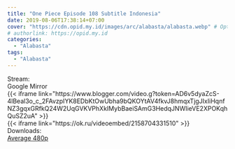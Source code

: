 ```yaml
---
title: "One Piece Episode 108 Subtitle Indonesia"
date: 2019-08-06T17:38:14+07:00
cover: "https://cdn.opid.my.id/images/arc/alabasta/alabasta.webp" # Optional, cover
# authorlink: https://opid.my.id
categories:
  - "Alabasta"
tags:
  - "Alabasta"
---
```

<div class="ui menu violet borderless inverted">
  <div class="header item active">
        Stream:
    </div>
  <a class="active item" data-tab="google">
    <i class="google drive icon"></i> Google
  </a>
  <a class="item nounderline" data-tab="mirror">
    <i class="odnoklassniki icon"></i> Mirror
  </a>
</div>
<div class="ui bottom attached tab segment active" style="border:0 !important;" data-tab="google">
  {{< iframe link="https://www.blogger.com/video.g?token=AD6v5dyaZcS-4lBeal3o_c_2FAvzpIYK8EDbKtOwUbha9bQKOYtAV4fkvJ8hmqxTjgJIxIiHqnfNZ3gqxGRfkQ24W2UqGVKVPhXkIMybBaeiSAmG3HedqJNWIieVE2XPOKqhQuSZ2uA" >}}
</div>
<div class="ui bottom attached tab segment" style="border:0 !important;" data-tab="mirror">
  {{< iframe link="https://ok.ru/videoembed/2158704331510" >}}
</div>
<div class="ui menu violet borderless inverted">
  <div class="header item active">
        Downloads:
    </div>
  <a class="item nounderline" href="https://ouo.io/S5KOFV" target="_blank" rel="dofollow"><i class="google drive icon"></i>
    Average 480p</a>
</div>